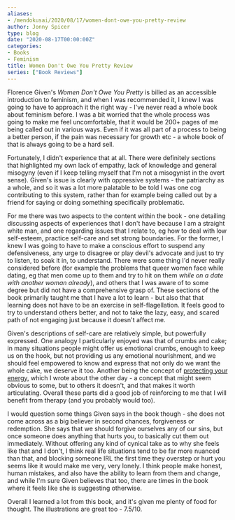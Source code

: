 ```yaml
---
aliases:
- /mendokusai/2020/08/17/women-dont-owe-you-pretty-review
author: Jonny Spicer
type: blog
date: "2020-08-17T00:00:00Z"
categories:
- Books
- Feminism
title: Women Don't Owe You Pretty Review
series: ["Book Reviews"]
---
```

Florence Given's *Women Don't Owe You Pretty* is billed as an accessible introduction to feminism, and when I was recommended it, I knew I was going to have to approach it the right
way - I've never read a whole book about feminism before. I was a bit worried that the whole process was going to make me feel uncomfortable, that it would be 200+ pages of me being
called out in various ways. Even if it was all part of a process to being a better person, if the pain was necessary for growth etc - a whole book of that is always going to be a
hard sell.

Fortunately, I didn't experience that at all. There were definitely sections that highlighted my own lack of empathy, lack of knowledge and general misogyny (even if I keep telling
myself that I'm not a misogynist in the overt sense). Given's issue is clearly with oppressive systems - the patriarchy as a whole, and so it was a lot more palatable to be told
I was one cog contributing to this system, rather than for example being called out by a friend for saying or doing something specifically problematic.

For me there was two aspects to the content within the book - one detailing discussing aspects of experiences that I don't have because I am a straight white man, and one regarding
issues that I relate to, eg how to deal with low self-esteem, practice self-care and set strong boundaries. For the former, I knew I was going to have to make a conscious effort to
suspend any defensiveness, any urge to disagree or play devil's advocate and just to try to listen, to soak it in, to understand. There were some thing I'd never really considered
before (for example the problems that queer women face while dating, eg that men come up to them and try to hit on them *while on a date with another woman already*), and others
that I was aware of to some degree but did not have a comprehensive grasp of. These sections of the book primarily taught me that I have a lot to learn - but also that that learning
does not have to be an exercise in self-flagellation. It feels good to try to understand others better, and not to take the lazy, easy, and scared path of not engaging just because
it doesn't affect me.

Given's descriptions of self-care are relatively simple, but powerfully expressed. One analogy I particularly enjoyed was that of crumbs and cake; in many situations people might
offer us emotional crumbs, enough to keep us on the hook, but not providing us any emotional nourishment, and we should feel empowered to know and express that not only do we want
the whole cake, we deserve it too. Another being the concept of [protecting your energy,](/blog/protect-your-energy) which I wrote about the other
day - a concept that might seem obvious to some, but to others it doesn't, and that makes it worth articulating. Overall these parts did a good job of reinforcing to me that I
will benefit from therapy (and you probably would too).

I would question some things Given says in the book though - she does not come across as a big believer in second chances, forgiveness or redemption. She says that we should forgive
ourselves any of our sins, but once someone does anything that hurts you, to basically cut them out immediately. Without offering any kind of cynical take as to why she feels like that
and I don't, I think real life situations tend to be far more nuanced than that, and blocking someone IRL the first time they overstep or hurt you seems like it would make me very,
very lonely. I think people make honest, human mistakes, and also have the ability to learn from them and change, and while I'm sure Given believes that too, there are times in the
book where it feels like she is suggesting otherwise.

Overall I learned a lot from this book, and it's given me plenty of food for thought. The illustrations are great too - 7.5/10.
